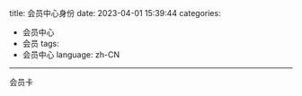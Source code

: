 title: 会员中心身份
date: 2023-04-01 15:39:44
categories:
- 会员中心
- 会员
tags:
- 会员中心
language: zh-CN
---
会员卡
<!-- more -->